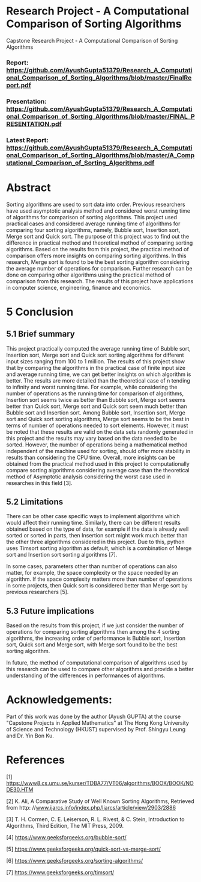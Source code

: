 # Research Project - A Computational Comparison of Sorting Algorithms
Capstone Research Project - A Computational Comparison of Sorting Algorithms

### Report: https://github.com/AyushGupta51379/Research_A_Computational_Comparison_of_Sorting_Algorithms/blob/master/FinalReport.pdf
### Presentation: https://github.com/AyushGupta51379/Research_A_Computational_Comparison_of_Sorting_Algorithms/blob/master/FINAL_PRESENTATION.pdf
### Latest Report: https://github.com/AyushGupta51379/Research_A_Computational_Comparison_of_Sorting_Algorithms/blob/master/A_Computational_Comparison_of_Sorting_Algorithms.pdf

# Abstract

Sorting algorithms are used to sort data into order. Previous researchers have used asymptotic analysis method and considered worst running time of algorithms for comparison of sorting algorithms. This project used practical cases and considered average running time of algorithms for comparing four sorting algorithms, namely, Bubble sort, Insertion sort, Merge sort and Quick sort. The purpose of this project was to find out the difference in practical method and theoretical method of comparing sorting algorithms. Based on
the results from this project, the practical method of comparison offers more insights on comparing sorting algorithms. In this research, Merge sort is found to be the best sorting algorithm considering the average number of operations for comparison. Further research can be done on comparing other algorithms using the practical method of comparison from this research. The results of this project have applications in computer science, engineering, finance and economics.

# 5 Conclusion

## 5.1 Brief summary
This project practically computed the average running time of Bubble sort, Insertion sort, Merge sort and Quick sort sorting algorithms for different input sizes ranging from 100 to 1 million. The results of this project show that by comparing the algorithms in the practical case of finite input size and average running time, we can get better insights on which algorithm is better. The results are more detailed than the theoretical case of n tending to infinity and worst running time. For example, while considering the number of operations as the running time for comparison of algorithms, Insertion sort seems twice as better than Bubble sort, Merge sort seems better than Quick sort, Merge sort and Quick sort seem much better than Bubble sort and Insertion sort. Among Bubble sort, Insertion sort, Merge sort and Quick sort sorting algorithms, Merge sort seems to be the best in terms of number of operations needed to sort elements. However, it must be noted that these results are valid on the data sets randomly generated in this project and the results may vary based on the data needed to be sorted. However, the number of operations being a mathematical method independent of the machine used for sorting, should offer more stability in results than considering the CPU time. Overall, more insights can be obtained from the practical method used in this project to computationally compare sorting algorithms considering average case than the theoretical method of Asymptotic analysis considering the worst case used in researches in this field [3].
## 5.2 Limitations 
There can be other case specific ways to implement algorithms which would affect their running time. Similarly, there can be different results obtained based on the type of data, for example if the data is already well sorted or sorted in parts, then Insertion sort might work much better than the other three algorithms considered in this project. Due to this, python uses Timsort
sorting algorithm as default, which is a combination of Merge sort and Insertion sort sorting algorithms [7].

In some cases, parameters other than number of operations can also matter, for example, the space complexity or the space needed by an algorithm. If the space complexity matters more than number of operations in some projects, then Quick sort is considered better than Merge sort by previous researchers [5].
## 5.3 Future implications
Based on the results from this project, if we just consider the number of operations for comparing sorting algorithms then among the 4 sorting algorithms, the increasing order of performance is Bubble sort, Insertion sort, Quick sort and Merge sort, with Merge sort found to be the best
sorting algorithm. 

In future, the method of computational comparison of algorithms used by this research can be used to compare other algorithms and provide a better understanding of the differences in performances of algorithms.

# Acknowledgements:

Part of this work was done by the author (Ayush GUPTA) at the course "Capstone Projects in Applied Mathematics" at The Hong Kong University of Science and Technology (HKUST) supervised by Prof. Shingyu Leung and Dr. Yin Bon Ku.

# References

[1] https://www8.cs.umu.se/kurser/TDBA77/VT06/algorithms/BOOK/BOOK/NODE30.HTM

[2] K. Ali, A Comparative Study of Well Known Sorting Algorithms, Retrieved from http:
//www.ijarcs.info/index.php/Ijarcs/article/view/2903/2886

[3] T. H. Cormen, C. E. Leiserson, R. L. Rivest, & C. Stein, Introduction to Algorithms, Third Edition, The MIT Press, 2009.

[4] https://www.geeksforgeeks.org/bubble-sort/

[5] https://www.geeksforgeeks.org/quick-sort-vs-merge-sort/

[6] https://www.geeksforgeeks.org/sorting-algorithms/

[7] https://www.geeksforgeeks.org/timsort/
